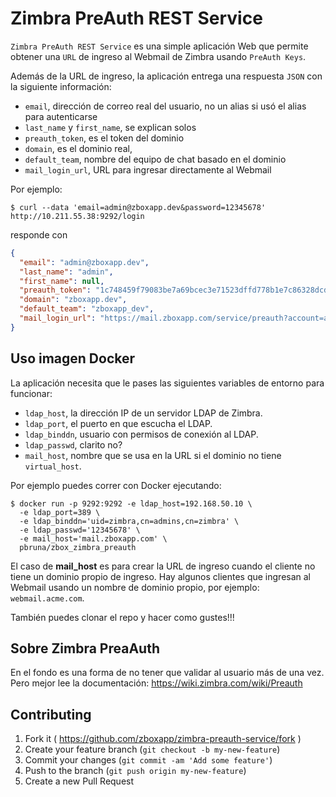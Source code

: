 # Zimbra PreAuth REST Service

`Zimbra PreAuth REST Service` es una simple aplicación Web que permite obtener una
`URL` de ingreso al Webmail de Zimbra usando `PreAuth Keys`.

Además de la URL de ingreso, la aplicación entrega una respuesta `JSON` con
la siguiente información:

* `email`, dirección de correo real del usuario, no un alias si usó el alias para autenticarse
* `last_name` y `first_name`, se explican solos
* `preauth_token`, es el token del dominio
* `domain`, es el dominio real,
* `default_team`, nombre del equipo de chat basado en el dominio
* `mail_login_url`, URL para ingresar directamente al Webmail


Por ejemplo:

```
$ curl --data 'email=admin@zboxapp.dev&password=12345678' http://10.211.55.38:9292/login
```

responde con

```json
{
  "email": "admin@zboxapp.dev",
  "last_name": "admin",
  "first_name": null,
  "preauth_token": "1c748459f79083be7a69bcec3e71523dffd778b1e7c86328dcd86f131605c279",
  "domain": "zboxapp.dev",
  "default_team": "zboxapp_dev",
  "mail_login_url": "https://mail.zboxapp.com/service/preauth?account=admin@zboxapp.dev&timestamp=1445280915287&preauth=2fda92083f5fe2438adf2872e42c78c95b851248&expires=0"
}
```

## Uso imagen Docker

La aplicación necesita que le pases las siguientes variables de entorno para funcionar:

* `ldap_host`, la dirección IP de un servidor LDAP de Zimbra.
* `ldap_port`, el puerto en que escucha el LDAP.
* `ldap_binddn`, usuario con permisos de conexión al LDAP.
* `ldap_passwd`, clarito no?
* `mail_host`, nombre que se usa en la URL si el dominio no tiene `virtual_host`.

Por ejemplo puedes correr con Docker ejecutando:

```
$ docker run -p 9292:9292 -e ldap_host=192.168.50.10 \
  -e ldap_port=389 \
  -e ldap_binddn='uid=zimbra,cn=admins,cn=zimbra' \
  -e ldap_passwd='12345678' \
  -e mail_host='mail.zboxapp.com' \
  pbruna/zbox_zimbra_preauth
```

El caso de **mail_host** es para crear la URL de ingreso cuando el cliente no tiene un dominio propio de ingreso. Hay algunos clientes que ingresan al Webmail usando un
nombre de dominio propio, por ejemplo: `webmail.acme.com`.

También puedes clonar el repo y hacer como gustes!!!


## Sobre Zimbra PreaAuth
En el fondo es una forma de no tener que validar al usuario más de una vez.
Pero mejor lee la documentación: https://wiki.zimbra.com/wiki/Preauth

## Contributing

1. Fork it ( https://github.com/zboxapp/zimbra-preauth-service/fork )
2. Create your feature branch (`git checkout -b my-new-feature`)
3. Commit your changes (`git commit -am 'Add some feature'`)
4. Push to the branch (`git push origin my-new-feature`)
5. Create a new Pull Request
